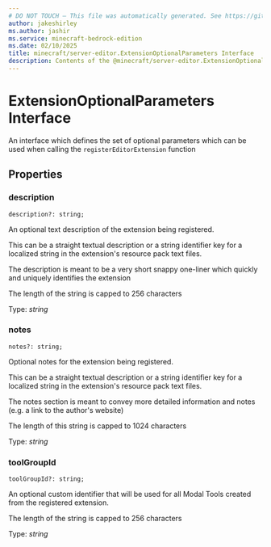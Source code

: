 ```yaml
---
# DO NOT TOUCH — This file was automatically generated. See https://github.com/mojang/minecraftapidocsgenerator to modify descriptions, examples, etc.
author: jakeshirley
ms.author: jashir
ms.service: minecraft-bedrock-edition
ms.date: 02/10/2025
title: minecraft/server-editor.ExtensionOptionalParameters Interface
description: Contents of the @minecraft/server-editor.ExtensionOptionalParameters class.
---
```

# ExtensionOptionalParameters Interface

An interface which defines the set of optional parameters which can be used when calling the `registerEditorExtension` function

## Properties

### **description**
`description?: string;`

An optional text description of the extension being registered. 

This can be a straight textual description or a string identifier key for a localized string in the extension's resource pack text files.

The description is meant to be a very short snappy one-liner which quickly and uniquely identifies the extension

The length of the string is capped to 256 characters

Type: *string*

### **notes**
`notes?: string;`

Optional notes for the extension being registered.  

This can be a straight textual description or a string identifier key for a localized string in the extension's resource pack text files.

The notes section is meant to convey more detailed information and notes (e.g. a link to the author's website)

The length of this string is capped to 1024 characters

Type: *string*

### **toolGroupId**
`toolGroupId?: string;`

An optional custom identifier that will be used for all Modal Tools created from the registered extension. 

The length of the string is capped to 256 characters

Type: *string*
